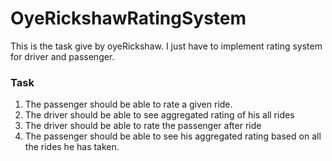 # OyeRickshawRatingSystem
This is the task give by oyeRickshaw. I just have to implement rating system for driver and passenger.

### Task
1. The passenger should be able to rate a given ride.
2. The driver should be able to see aggregated rating of his all rides
3. The driver should be able to rate the passenger after ride
4. The passenger should be able to see his aggregated rating based on all the rides he has
taken.

# 
